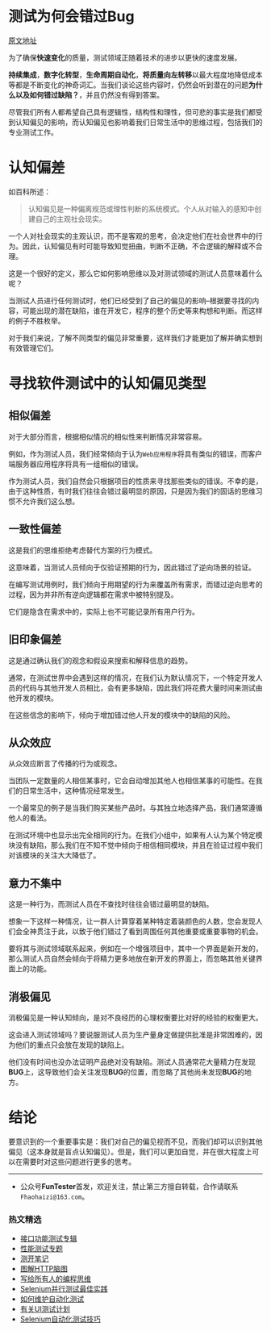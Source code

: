 # 测试为何会错过Bug

[原文地址](https://www.softwaretestinghelp.com/cognitive-bias-in-software-testing/)

为了确保**快速变化**的质量，测试领域正随着技术的进步以更快的速度发展。

**持续集成**，**数字化转型**，**生命周期自动化**，**将质量向左转移**以最大程度地降低成本等都是不断变化的神奇词汇。当我们谈论这些内容时，仍然会听到潜在的问题**为什么以及如何错过缺陷？**，并且仍然没有得到答案。 

尽管我们所有人都希望自己具有逻辑性，结构性和理性，但可悲的事实是我们都受到认知偏见的影响，而认知偏见也影响着我们日常生活中的思维过程，包括我们的专业测试工作。

# 认知偏差

如百科所述：

> 认知偏见是一种偏离规范或理性判断的系统模式。个人从对输入的感知中创建自己的主观社会现实。

一个人对社会现实的主观认识，而不是客观的思考，会决定他们在社会世界中的行为。因此，认知偏见有时可能导致知觉扭曲，判断不正确，不合逻辑的解释或不合理。

这是一个很好的定义，那么它如何影响思维以及对测试领域的测试人员意味着什么呢？

当测试人员进行任何测试时，他们已经受到了自己的偏见的影响–根据要寻找的内容，可能出现的潜在缺陷，谁在开发它，程序的整个历史等来构想和判断。而这样的例子不胜枚举。

对于我们来说，了解不同类型的偏见非常重要，这样我们才能更加了解并确实想到有效管理它们。

# 寻找软件测试中的认知偏见类型

## 相似偏差

对于大部分而言，根据相似情况的相似性来判断情况非常容易。

例如，作为测试人员，我们经常倾向于认为`Web应用程序`将具有类似的错误，而客户端服务器应用程序将具有一组相似的错误。

作为测试人员，我们自然会只根据项目的性质来寻找那些类似的错误。不幸的是，由于这种性质，有时我们往往会错过最明显的原因，只是因为我们的固话的思维习惯不允许我们这么想。

## 一致性偏差

这是我们的思维拒绝考虑替代方案的行为模式。

这意味着，当测试人员倾向于仅验证预期的行为，因此错过了逆向场景的验证。

在编写测试用例时，我们倾向于用期望的行为来覆盖所有需求，而错过逆向思考的过程，因为并非所有逆向逻辑都在需求中被特别提及。

它们是隐含在需求中的，实际上也不可能记录所有用户行为。

## 旧印象偏差

这是通过确认我们的观念和假设来搜索和解释信息的趋势。

通常，在测试世界中会遇到这样的情况，在我们认为默认情况下，一个特定开发人员的代码与其他开发人员相比，会有更多缺陷，因此我们将花费大量时间来测试由他开发的模块。

在这些信念的影响下，倾向于增加错过他人开发的模块中的缺陷的风险。

## 从众效应 
从众效应断言了传播的行为或观念。

当团队一定数量的人相信某事时，它会自动增加其他人也相信某事的可能性。在我们的日常生活中，这种情况经常发生。

一个最常见的例子是当我们购买某些产品时。与其独立地选择产品，我们通常遵循他人的看法。

在测试环境中也显示出完全相同的行为。在我们小组中，如果有人认为某个特定模块没有缺陷，那么我们在不知不觉中倾向于相信相同模块，并且在验证过程中我们对该模块的关注大大降低了。

## 意力不集中

这是一种行为，而测试人员在不查找时往往会错过最明显的缺陷。

想象一下这样一种情况，让一群人计算穿着某种特定着装颜色的人数，您会发现人们会全神贯注于此，以致于他们错过了看到周围任何其他重要或重要事物的机会。

要将其与测试领域联系起来，例如在一个增强项目中，其中一个界面是新开发的，那么测试人员自然会倾向于将精力更多地放在新开发的界面上，而忽略其他关键界面上的功能。

## 消极偏见

消极偏见是一种认知倾向，是对不良经历的心理权衡要比对好的经验的权衡更大。

这会进入测试领域吗？要说服测试人员为生产量身定做提供批准是非常困难的，因为他们的重点只会放在发现的缺陷上。

他们没有时间也没办法证明产品绝对没有缺陷。测试人员通常花大量精力在发现**BUG**上，这导致他们会关注发现**BUG**的位置，而忽略了其他尚未发现**BUG**的地方。

# 结论

要意识到的一个重要事实是：我们对自己的偏见视而不见，而我们却可以识别其他偏见（这本身就是盲点认知偏见）。但是，我们可以更加自觉，并在很大程度上可以在需要时对这些问题进行更多的思考。

--- 
* 公众号**FunTester**首发，欢迎关注，禁止第三方擅自转载，合作请联系`Fhaohaizi@163.com`。

### 热文精选

- [接口功能测试专辑](https://mp.weixin.qq.com/mp/appmsgalbum?action=getalbum&album_id=1321895538945638401&__biz=MzU4MTE2NDEyMQ==#wechat_redirect)
- [性能测试专题](https://mp.weixin.qq.com/mp/appmsgalbum?action=getalbum&album_id=1319027448301961218&__biz=MzU4MTE2NDEyMQ==#wechat_redirect)
- [测开笔记](https://mp.weixin.qq.com/mp/appmsgalbum?action=getalbum&album_id=1384854258558025729&__biz=MzU4MTE2NDEyMQ==#wechat_redirect)
- [图解HTTP脑图](https://mp.weixin.qq.com/s/100Vm8FVEuXs0x6rDGTipw)
- [写给所有人的编程思维](https://mp.weixin.qq.com/s/Oj33UCnYfbUgzsBzEm2GPQ)
- [Selenium并行测试最佳实践](https://mp.weixin.qq.com/s/-RsQZaT5pH8DHPvm0L8Hjw)
- [如何维护自动化测试](https://mp.weixin.qq.com/s/4eh4AN_MiatMSkoCMtY3UA)
- [有关UI测试计划](https://mp.weixin.qq.com/s/D0fMXwJF754a7Mr5ARY5tQ)
- [Selenium自动化测试技巧](https://mp.weixin.qq.com/s/EzrpFaBSVITO2Y2UvYvw0w)